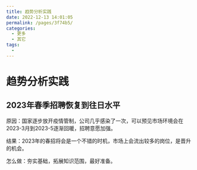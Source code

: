 ```yaml
---
title: 趋势分析实践
date: 2022-12-13 14:01:05
permalink: /pages/3f74b5/
categories:
  - 更多
  - 其它
tags:
  - 
---
```

# 趋势分析实践

## 2023年春季招聘恢复到往日水平

原因：国家逐步放开疫情管制，公司几乎感染了一次，可以预见市场环境会在2023-3月到2023-5逐渐回暖，招聘意愿加强。

结果：2023年的春招将会是一个不错的时机，市场上会流出较多的岗位，是晋升的机会。

怎么做：夯实基础，拓展知识范围，最好准备。
